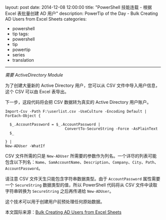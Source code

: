 layout: post
date: 2014-12-08 12:00:00
title: "PowerShell 技能连载 - 根据 Excel 表批量创建 AD 用户"
description: PowerTip of the Day - Bulk Creating AD Users from Excel Sheets
categories:
- powershell
- tip
tags:
- powershell
- tip
- powertip
- series
- translation
---
_需要 ActiveDirectory Module_

为了创建大量新的 Active Directory 用户，您可以从 CSV 文件中导入用户信息，这个 CSV 可以由 Excel 表导出。

下一步，这段代码将会把 CSV 数据转为真实的 Active Directory 用户账户。

    Import-Csv -Path F:\userlist.csv -UseCulture -Encoding Default |
    ForEach-Object {
      
      $_.AccountPassword = $_.AccountPassword | 
                               ConvertTo-SecureString -Force -AsPlainText
      $_ 
    
    } |
    New-ADUser -WhatIf 

CSV 文件所需的只是 `New-ADUser` 所需要的参数作为列名。一个详尽的列表可能包含以下列名：`Name`、`SamAccountName`、`Description`、`Company`、`City`、`Path`、`AccountPassword`。

请注意 CSV 文件天生只能包含字符串数据类型。由于 `AccountPassword` 属性需要一个 `SecureString` 数据类型的值，所以 PowerShell 代码将从 CSV 文件中读取字符串转换为 `SecureString` 之后再传递给 `New-ADUser`。

这个技术可以用于创建用户前预处理任何原始数据。

<!--more-->
本文国际来源：[Bulk Creating AD Users from Excel Sheets](http://community.idera.com/powershell/powertips/b/tips/posts/bulk-creating-ad-users-from-excel-sheets)

